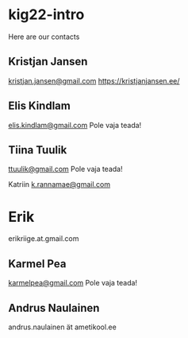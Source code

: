 # kig22-intro

Here are our contacts

## Kristjan Jansen

kristjan.jansen@gmail.com
https://kristjanjansen.ee/

## Elis Kindlam

elis.kindlam@gmail.com
Pole vaja teada!

## Tiina Tuulik

ttuulik@gmail.com
Pole vaja teada!


Katriin 
k.rannamae@gmail.com

# Erik
erikriige.at.gmail.com

## Karmel Pea

karmelpea@gmail.com
Pole vaja teada!

## Andrus Naulainen

andrus.naulainen ät ametikool.ee
